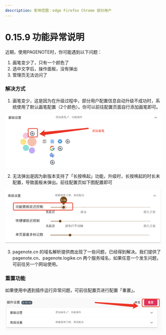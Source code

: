 ```yaml
---
description: 影响范围：edge Firefox Chrome 部分用户
---
```


# 0.15.9 功能异常说明

近期，使用PAGENOTE时，你可能遇到以下问题：

1. 画笔变少了，只有一个颜色了
2. 选中文字后，操作面板，没有弹出
3. 管理页无法访问了

### 解决方式

1. 画笔变少，这是因为在升级过程中，部分用户配置信息自动升级不成功时，系统使用了默认画笔配置（2个颜色）。你可以前往配置页面自行添加画笔即可。

![&#x6DFB;&#x52A0;&#x753B;&#x7B14;](../.gitbook/assets/image%20%2812%29.png)

2. 无法弹出是因为新版本支持了「长按唤起」功能，升级时，长按唤起的时长未配置，导致面板未弹出。前往配置页如下图配置即可

![](../.gitbook/assets/image%20%2810%29.png)

3. pagenote.cn 的域名解析提供商出现了一些问题，已经得到解决。我们提供了 pagenote.cn、pagenote.logike.cn 两个服务域名，如果任意一个发生问题，可前往另一个网站使用。

### 重置功能

如果使用中遇到插件运行异常问题，可前往配置页进行配置「重置」。

![&#x91CD;&#x7F6E;&#x53EF;&#x6062;&#x590D;&#x521D;&#x59CB;&#x5316;](../.gitbook/assets/image%20%2811%29.png)

